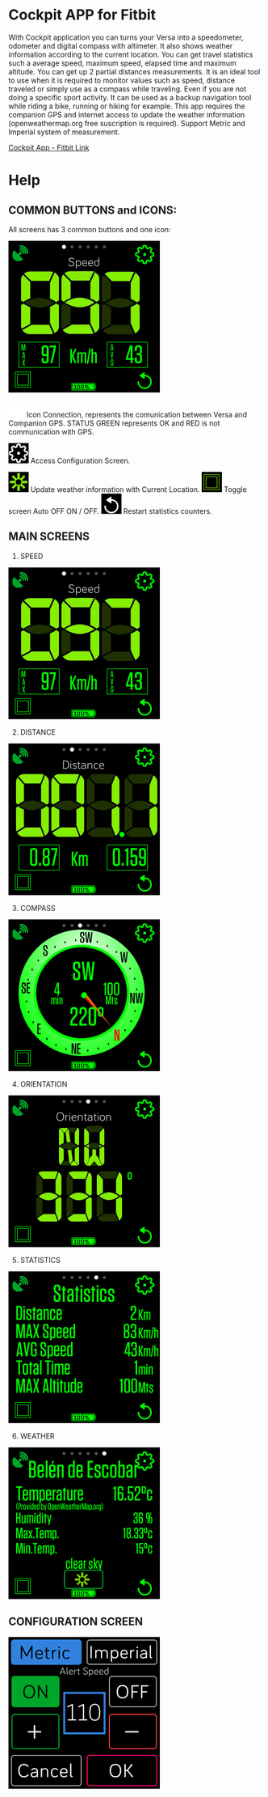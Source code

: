 # Cockpit APP for Fitbit

With Cockpit application you can turns your Versa into a speedometer, odometer and digital compass with altimeter. 
It also shows weather information according to the current location. You can get travel statistics such a average speed, maximum speed, elapsed time and maximum altitude. You can get up 2 partial distances measurements. 
It is an ideal tool to use when it is required to monitor values such as speed, distance traveled or simply use as a compass while traveling. Even if you are not doing a specific sport activity.
It can be used as a backup navigation tool while riding a bike, running or hiking for example.
This app requires the companion GPS and internet access to update the weather information (openweathermap.org free suscription is required).
Support Metric and Imperial system of measurement.

[Cockpit App - Fitbit Link](https://gallery.fitbit.com/details/7bdad603-63fa-4cb1-924c-8035e23bb368)

# Help

## COMMON BUTTONS and ICONS:

All screens has 3 common buttons and one icon:

![Image](Cockpit_PRO_speed.png)

![Image](icn_status_gps.png) Icon Connection, represents the comunication between Versa and Companion GPS.
STATUS GREEN represents OK and RED is not communication with GPS.

![Image](btn_combo_conf_p.png) Access Configuration Screen.

![Image](btn_reset2.png) Update weather information with Current Location.
![Image](btn_pantallaOff.png) Toggle screen Auto OFF ON / OFF.
![Image](btn_combo_reset_p.png) Restart statistics counters.

## MAIN SCREENS

1. SPEED

 ![Image](Cockpit_PRO_speed.png)

2. DISTANCE

![Image](Cockpit_PRO_Distance.png)

3. COMPASS

![Image](Cockpit_PRO_Compass.png)

4. ORIENTATION

![Image](Cockpit_PRO_Orientation.png)

5. STATISTICS

![Image](Cockpit_PRO_Statistics.png)

6. WEATHER

![Image](Cockpit_PRO_Weather.png)

## CONFIGURATION SCREEN

![Image](Cockpit_PRO_cfg.png)
